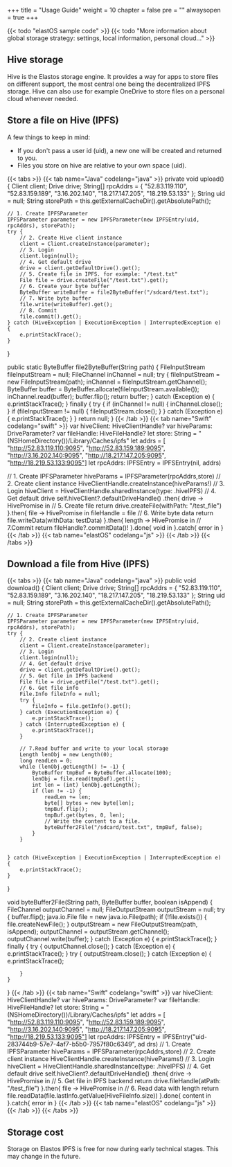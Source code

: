 

+++
title = "Usage Guide"
weight = 10
chapter = false
pre = ""
alwaysopen = true
+++



{{< todo "elastOS sample code" >}}
{{< todo "More information about global storage strategy: settings, local information, personal cloud..." >}}

## Hive storage

Hive is the Elastos storage engine. It provides a way for apps to store files on different support, the most central one being the decentralized IPFS storage. Hive can also use for example OneDrive to store files on a personal cloud whenever needed.

## Store a file on Hive (IPFS)

A few things to keep in mind:

* If you don't pass a user id (uid), a new one will be created and returned to you.
* Files you store on hive are relative to your own space (uid).

{{< tabs >}} 
    {{< tab name="Java" codelang="java" >}} 
private void upload() {
    Client client;
    Drive drive;
    String[] rpcAddrs = {
            "52.83.119.110",
            "52.83.159.189",
            "3.16.202.140",
            "18.217.147.205",
            "18.219.53.133"
    };
    String uid = null;
    String storePath = this.getExternalCacheDir().getAbsolutePath();

    // 1. Create IPFSParameter
    IPFSParameter parameter = new IPFSParameter(new IPFSEntry(uid, rpcAddrs), storePath);
    try {
        // 2. Create Hive client instance
        client = Client.createInstance(parameter);
        // 3. Login
        client.login(null);
        // 4. Get default drive
        drive = client.getDefaultDrive().get();
        // 5. Create file in IPFS. for example: "/test.txt"
        File file = drive.createFile("/test.txt").get();
        // 6. Create your byte buffer
        ByteBuffer writeBuffer = file2ByteBuffer("/sdcard/test.txt");
        // 7. Write byte buffer
        file.write(writeBuffer).get();
        // 8. Commit
        file.commit().get();
    } catch (HiveException | ExecutionException | InterruptedException e) {
        e.printStackTrace();
    }
}

public static ByteBuffer file2ByteBuffer(String path) {
    FileInputStream fileInputStream = null;
    FileChannel inChannel = null;
    try {
        fileInputStream = new FileInputStream(path);
        inChannel = fileInputStream.getChannel();
        ByteBuffer buffer = ByteBuffer.allocate(fileInputStream.available());
        inChannel.read(buffer);
        buffer.flip();
        return buffer;
    } catch (Exception e) {
        e.printStackTrace();
    } finally {
        try {
            if (inChannel != null) {
                inChannel.close();
            }
            if (fileInputStream != null) {
                fileInputStream.close();
            }
        } catch (Exception e) {
            e.printStackTrace();
        }
    }
    return null;
}
    {{< /tab >}} 
    {{< tab name="Swift" codelang="swift" >}} 
var hiveClient: HiveClientHandle?
var hiveParams: DriveParameter?
var fileHandle: HiveFileHandle?
let store: String = "\(NSHomeDirectory())/Library/Caches/ipfs"
let addrs = [
    "http://52.83.119.110:9095",
    "http://52.83.159.189:9095",
    "http://3.16.202.140:9095",
    "http://18.217.147.205:9095",
    "http://18.219.53.133:9095"]
let rpcAddrs: IPFSEntry = IPFSEntry(nil, addrs)

// 1. Create IPFSParameter
hiveParams = IPFSParameter(rpcAddrs,store)
// 2. Create client instance
HiveClientHandle.createInstance(hiveParams!)
// 3. Login
hiveClient = HiveClientHandle.sharedInstance(type: .hiveIPFS)
// 4. Get default drive
self.hiveClient?.defaultDriveHandle()
    .then{ drive -> HivePromise<HiveFileHandle> in
            // 5. Create file
        return drive.createFile(withPath: "/test_file")
    }.then{ file -> HivePromise<Int32> in
            fileHandle = file
            // 6. Write byte data
            return file.writeData(withData: testData)
    }.then{ length -> HivePromise<Int32> in
            // 7.Commit
        return fileHandle?.commitData()!
    }.done{ void in
    }.catch{ error in
    }
    {{< /tab >}} 
    {{< tab name="elastOS" codelang="js" >}} 
    {{< /tab >}} 
{{< /tabs >}}

## Download a file from Hive (IPFS)

{{< tabs >}} 
    {{< tab name="Java" codelang="java" >}} 
public void download() {
    Client client;
    Drive drive;
    String[] rpcAddrs = {
            "52.83.119.110",
            "52.83.159.189",
            "3.16.202.140",
            "18.217.147.205",
            "18.219.53.133"
    };
    String uid = null;
    String storePath = this.getExternalCacheDir().getAbsolutePath();

    // 1. Create IPFSParameter
    IPFSParameter parameter = new IPFSParameter(new IPFSEntry(uid, rpcAddrs), storePath);
    try {
        // 2. Create client instance
        client = Client.createInstance(parameter);
        // 3. Login
        client.login(null);
        // 4. Get default drive
        drive = client.getDefaultDrive().get();
        // 5. Get file in IPFS backend
        File file = drive.getFile("/test.txt").get();
        // 6. Get file info
        File.Info fileInfo = null;
        try {
            fileInfo = file.getInfo().get();
        } catch (ExecutionException e) {
            e.printStackTrace();
        } catch (InterruptedException e) {
            e.printStackTrace();
        }

        // 7.Read buffer and write to your local storage
        Length lenObj = new Length(0);
        long readLen = 0;
        while (lenObj.getLength() != -1) {
            ByteBuffer tmpBuf = ByteBuffer.allocate(100);
            lenObj = file.read(tmpBuf).get();
            int len = (int) lenObj.getLength();
            if (len != -1) {
                readLen += len;
                byte[] bytes = new byte[len];
                tmpBuf.flip();
                tmpBuf.get(bytes, 0, len);
                // Write the content to a file.
                byteBuffer2File("/sdcard/test.txt", tmpBuf, false);
            }
        }


    } catch (HiveException | ExecutionException | InterruptedException e) {
        e.printStackTrace();
    }

}

void byteBuffer2File(String path, ByteBuffer buffer, boolean isAppend) {
    FileChannel outputChannel = null;
    FileOutputStream outputStream = null;
    try {
        buffer.flip();
        java.io.File file = new java.io.File(path);
        if (!file.exists()) {
            file.createNewFile();
        }
        outputStream = new FileOutputStream(path, isAppend);
        outputChannel = outputStream.getChannel();
        outputChannel.write(buffer);
    } catch (Exception e) {
        e.printStackTrace();
    } finally {
        try {
            outputChannel.close();
        } catch (Exception e) {
            e.printStackTrace();
        }
        try {
            outputStream.close();
        } catch (Exception e) {
            e.printStackTrace();

        }
    }
}
    {{< /tab >}} 
    {{< tab name="Swift" codelang="swift" >}} 
var hiveClient: HiveClientHandle?
var hiveParams: DriveParameter?
var fileHandle: HiveFileHandle?
let store: String = "\(NSHomeDirectory())/Library/Caches/ipfs"
let addrs = [
    "http://52.83.119.110:9095",
    "http://52.83.159.189:9095",
    "http://3.16.202.140:9095",
    "http://18.217.147.205:9095",
    "http://18.219.53.133:9095"]
let rpcAddrs: IPFSEntry = IPFSEntry("uid-283744b9-57e7-4af7-b5b0-7957f80c6349", ad
drs)
// 1. Create IPFSParameter
hiveParams = IPFSParameter(rpcAddrs,store)
// 2. Create client instance
HiveClientHandle.createInstance(hiveParams!)
// 3. Login
hiveClient = HiveClientHandle.sharedInstance(type: .hiveIPFS)
// 4. Get default drive
self.hiveClient?.defaultDriveHandle()
    .then{ drive -> HivePromise<HiveFileHandle> in
    // 5. Get file in IPFS backend
        return drive.fileHandle(atPath: "/test_file")
    }.then{ file -> HivePromise<Data> in
    // 6. Read data with length
        return file.readData(file.lastInfo.getValue(HiveFileInfo.size))
    }.done{ content in
    }.catch{ error in
    }
    {{< /tab >}} 
    {{< tab name="elastOS" codelang="js" >}} 
    {{< /tab >}} 
{{< /tabs >}}

## Storage cost

Storage on Elastos IPFS is free for now during early technical stages. This may change in the future.
